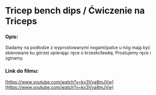 # Tricep bench dips / Ćwiczenie na Triceps

### Opis:
Siadamy na podłodze z wyprostowanymi nogami(palce u  nóg mają być skierowane ku górze) opierając ręce o krzesło/ławkę. Prostujemy  ręce i zginamy.

### Link do filmu:
[https://www.youtube.com/watch?v=kv3Vya8mJVw](https://www.youtube.com/watch?v=kv3Vya8mJVw)
